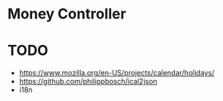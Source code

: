 # Money Controller


# TODO

- https://www.mozilla.org/en-US/projects/calendar/holidays/
- https://github.com/philippbosch/ical2json
- i18n
